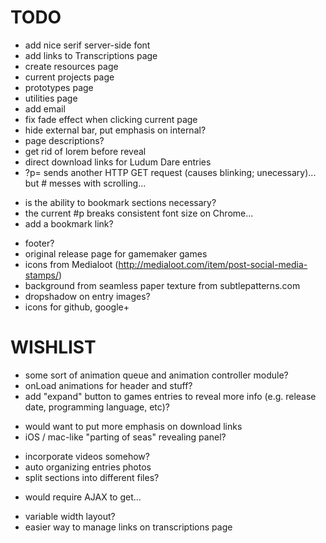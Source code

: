 # TODO

* add nice serif server-side font
* add links to Transcriptions page
* create resources page
* current projects page
* prototypes page
* utilities page
* add email
* fix fade effect when clicking current page
* hide external bar, put emphasis on internal?
* page descriptions?
* get rid of lorem before reveal
* direct download links for Ludum Dare entries
* ?p= sends another HTTP GET request (causes blinking; unecessary)... but # messes with scrolling...
 - is the ability to bookmark sections necessary?
 - the current #p breaks consistent font size on Chrome...
 - add a bookmark link?
* footer?
* original release page for gamemaker games
* icons from Medialoot (http://medialoot.com/item/post-social-media-stamps/)
* background from seamless paper texture from subtlepatterns.com
* dropshadow on entry images?
* icons for github, google+

# WISHLIST

* some sort of animation queue and animation controller module?
* onLoad animations for header and stuff?
* add "expand" button to games entries to reveal more info (e.g. release date, programming language, etc)?
 - would want to put more emphasis on download links
 - iOS / mac-like "parting of seas" revealing panel?
* incorporate videos somehow?
* auto organizing entries photos
* split sections into different files?
 - would require AJAX to get...
* variable width layout?
* easier way to manage links on transcriptions page
